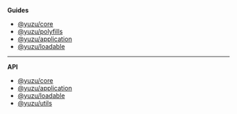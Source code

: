 **Guides**

- [@yuzu/core](packages/core/)
- [@yuzu/polyfills](packages/polyfills/)
- [@yuzu/application](packages/application/)
- [@yuzu/loadable](packages/loadable/)

---

**API**

- [@yuzu/core](packages/core/api/)
  <!-- @yuzu/core -->
- [@yuzu/application](packages/application/api/)
  <!-- @yuzu/application -->
- [@yuzu/loadable](packages/loadable/api/index)
  <!-- @yuzu/loadable -->
- [@yuzu/utils](packages/utils/api/index)
  <!-- @yuzu/utils -->
